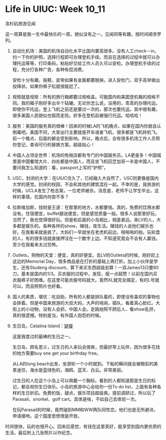 
# Life in UIUC: Week 10_11

洛杉矶旅游见闻

这一周算是我一生中最快乐的一周，貌似没有之一。见闻同等有趣，按时间顺序罗列。

1. 自动化机场：美国的机场自动化水平比国内要高很多。没有人工check－in。扫一下你的护照，选择行程即可办理登机手续。而且在选择的过程中就可以办理托运等等，打印条码，粘贴好交给工作人员久可以安检。办理登机手续的过程，充分打各种广告，各种有偿消费。

   安检十分有趣，拖鞋，皮带如果有金属都要脱掉。进入安检门，双手高举做出投降状。如果你裤子松就很尴尬了。

2. 规矩就是规矩：所有的旅行箱都要过规格盒。可能国内和美国登机箱的规格不同。我的箱子刚好多出半个轱辘。无论你怎么说，没用的，乖乖的办理托运。即使你不托运，登上飞机之前还是要过一次的，那次也要托运。其中很有趣，很多美国人民貌似也铤而走险。好多在登机前被强行托运。哈哈哈！

3. 服务：美国的服务真的很棒！回来的时候LA的飞机晚点，如果在国内你就自认倒霉吧。美国不同，大家出行主要就是开车或者飞机，很多都是飞机转机飞。前一个晚点，后面的都会受到影响。所以，晚点后，会有很多机场工作人员帮你登记，查询可行的替换方案。超级贴心！

4. 中国人占领全世界：机场的免税店都有专门的中国服务员。LA更是多！中国城里面中国餐馆大片、四处都是中国人，而且坐飞机回芝加哥一半是中国人，不要问我怎么知道的：看，passport上写的“护照”。

5. USC，封闭的大学：在UIUC住久了，已经融入大自然了，USC则更像是国内大学的感觉。封闭的校园，不会和其他的建筑混在一起。不幸的是，我旅游的时候，UCLA发生了枪击案，一位老师被杀。消息是，老师不让学生毕业。这样的事情，在国内何尝不多？

6. 拉斯维加斯，钱财是王道：在那里的地方，水都要钱。真的，免费的饮用水都没有。住宿便宜，buffet据说便宜，但是感觉质量一般。很多人说那里好玩，当然了，我也觉得很好玩。但是和后面的小岛相比，相差甚远。来LV的人，大多都是娱乐的。各种各样的show，赌钱，夜生活。赌钱的人说他们娱乐也好。在我看来就是疯了。大妈们一早就坐在老虎机前边，啪啪啪的拍。玩轮盘的人，有的很多钱就直接押注在一个数字上边。不知道究竟会不会有人赢钱。至少在我看来太过恐怖。

7. Outlets，购物的天堂：便宜，真的好便宜。去LV的Outlets的时候，刚好赶上这边的Memorial Day，很多商品是在打折的基础上再打折。加上小伙伴是学生，还有Studeng discount，算下来买东西超级划算！一双James13只要80刀，基本是国内的1/3。买衣服的过程中，发现，瘦一点超赞！以前在国内买衣服裤子好困难。在这里可能衣服号码就大。竟然XL就完全搞定，有的L号就可以。而且照照片也好看。

8. 国人的素质，堪忧：吃自助，所有的人都是排队着的，即使没有喜欢的事物也会排着。但是中国来旅游的大叔大妈，大声的喧闹，插队，看着真心脸红。大街上的小动物，没有人会抓，中国人会。走路拍照不顾后人、看show乱挤，真的很遗憾。特别是当，有外国人抱怨的时候。

9. 生日岛，Catalina Island：[链接](http://www.catalinachamber.com/)

   这是我度过的最棒的生日之一。

   生日岛，顾名思义，过生日的人来玩会很爽，但最好带上玩伴，因为很多花钱的地方需要buy one get your birthday free。

   从LA的long beach出发，坐游轮一个小时就到。下船的瞬间就会被眼前的美景迷住，海水是蓝绿色的，海鸥、蓝天、白云。非常美丽。

   过生日的人在这个小岛上可以佩戴一个胸标。看到的人都知道那是生日的标记，都会祝你生日快乐。小岛的旅游中心会给你一份To do list，上面有各种各样的生日折扣。免费的饭，甜点，娱乐项目超级爽。提前调研过，所以玩了Parasail、snorkel、golf cart。具体是啥，不如自己去体验一次。

   在玩Parasail的时候，竟然碰到MM和WW两队同性恋。他们也是无所避讳，申请接吻。这个国度思想很是开放。

时间很快，玩的也很开心。回来后感觉，有钱在这里真好，能享受到国内更优质的生活。最后附上几张照片以作纪念。

